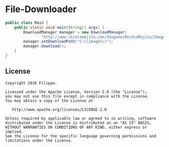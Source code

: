 # File-Downloader

```java
public class Main {
    public static void main(String[] args) {
        DownloadManager manager = new DownloadManager(
                "http://www.recetamojito.com/ImagenesRecetaMojito/ImagenesTop/mojito.jpg");
        manager.setDownloadPath("C:\\images\\");
        manager.download();
    }
}
```
License
-------

    Copyright 2016 Filippo.

    Licensed under the Apache License, Version 2.0 (the "License");
    you may not use this file except in compliance with the License.
    You may obtain a copy of the License at

       http://www.apache.org/licenses/LICENSE-2.0

    Unless required by applicable law or agreed to in writing, software
    distributed under the License is distributed on an "AS IS" BASIS,
    WITHOUT WARRANTIES OR CONDITIONS OF ANY KIND, either express or implied.
    See the License for the specific language governing permissions and
    limitations under the License.
